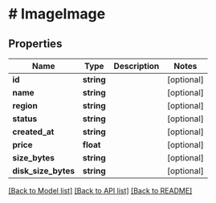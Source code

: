 # # ImageImage

## Properties

Name | Type | Description | Notes
------------ | ------------- | ------------- | -------------
**id** | **string** |  | [optional]
**name** | **string** |  | [optional]
**region** | **string** |  | [optional]
**status** | **string** |  | [optional]
**created_at** | **string** |  | [optional]
**price** | **float** |  | [optional]
**size_bytes** | **string** |  | [optional]
**disk_size_bytes** | **string** |  | [optional]

[[Back to Model list]](../../README.md#models) [[Back to API list]](../../README.md#endpoints) [[Back to README]](../../README.md)
